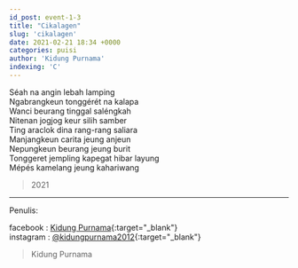 ```yaml
---
id_post: event-1-3
title: "Cikalagen"
slug: 'cikalagen'
date: 2021-02-21 18:34 +0000
categories: puisi
author: 'Kidung Purnama'
indexing: 'C'
---
```


Séah na angin lebah lamping  
Ngabrangkeun tonggérét na kalapa  
Wanci beurang tinggal saléngkah  
Nitenan jogjog keur silih samber  
Ting araclok dina rang-rang saliara  
Manjangkeun carita jeung anjeun  
Nepungkeun beurang jeung burit  
Tonggeret jempling kapegat hibar layung  
Mépés kamelang jeung kahariwang  

>2021

<hr>

Penulis:

facebook : [Kidung Purnama](https://www.facebook.com/kidungp){:target="_blank"}  
instagram : [@kidungpurnama2012](https://www.instagram.com/kidungpurnama2012/){:target="_blank"}

>Kidung Purnama
